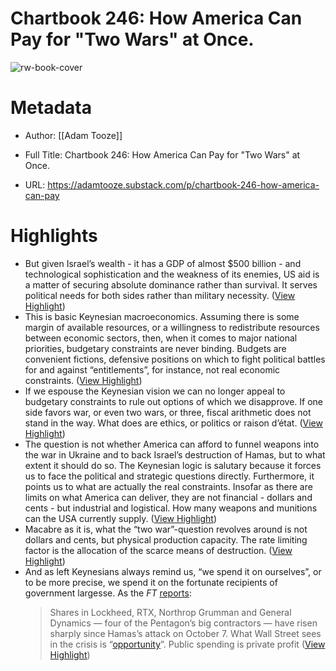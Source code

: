 # Chartbook 246: How America Can Pay for "Two Wars" at Once.

![rw-book-cover](https://substackcdn.com/image/fetch/f_auto,q_auto:good,fl_progressive:steep/https%3A%2F%2Fsubstack-post-media.s3.amazonaws.com%2Fpublic%2Fimages%2F6ca0909a-f9e1-4763-a2fb-f7e227b18dbb_1466x1026.png)

# Metadata
- Author: [[Adam Tooze]]
- Full Title: Chartbook 246: How America Can Pay for "Two Wars" at Once.

- URL: https://adamtooze.substack.com/p/chartbook-246-how-america-can-pay

# Highlights
- But given Israel’s wealth - it has a GDP of almost $500 billion - and technological sophistication and the weakness of its enemies, US aid is a matter of securing absolute dominance rather than survival. It serves political needs for both sides rather than military necessity. ([View Highlight](https://read.readwise.io/read/01hdf80ee0whzjgbzw3hts64wa))
- This is basic Keynesian macroeconomics. Assuming there is some margin of available resources, or a willingness to redistribute resources between economic sectors, then, when it comes to major national priorities, budgetary constraints are never binding. Budgets are convenient fictions, defensive positions on which to fight political battles for and against “entitlements”, for instance, not real economic constraints. ([View Highlight](https://read.readwise.io/read/01hdf831e8qzfgpatrqj58zqaq))
- If we espouse the Keynesian vision we can no longer appeal to budgetary constraints to rule out options of which we disapprove. If one side favors war, or even two wars, or three, fiscal arithmetic does not stand in the way. What does are ethics, or politics or raison d’état. ([View Highlight](https://read.readwise.io/read/01hdf84mhmvvdxxjm6abdvg2bn))
- The question is not whether America can afford to funnel weapons into the war in Ukraine and to back Israel’s destruction of Hamas, but to what extent it should do so. The Keynesian logic is salutary because it forces us to face the political and strategic questions directly.
  Furthermore, it points us to what are actually the real constraints. Insofar as there are limits on what America can deliver, they are not financial - dollars and cents - but industrial and logistical. How many weapons and munitions can the USA currently supply. ([View Highlight](https://read.readwise.io/read/01hdf864b3dp90797p02sncnqg))
- Macabre as it is, what the “two war”-question revolves around is not dollars and cents, but physical production capacity. The rate limiting factor is the allocation of the scarce means of destruction. ([View Highlight](https://read.readwise.io/read/01hdf89cr6p71pwz515m76za1j))
- And as left Keynesians always remind us, “we spend it on ourselves”, or to be more precise, we spend it on the fortunate recipients of government largesse. As the *FT* [reports](https://www.ft.com/content/ad8585de-a5c4-4d65-a213-596a10816aa8):
  > Shares in Lockheed, RTX, Northrop Grumman and General Dynamics — four of the Pentagon’s big contractors — have risen sharply since Hamas’s attack on October 7.
  What Wall Street sees in the crisis is “[opportunity](https://www.barrons.com/articles/lockheed-martin-boeing-northrop-defense-stock-price-d78064b)”. Public spending is private profit ([View Highlight](https://read.readwise.io/read/01hdf8a0zv85ta3wb0h3sqgks3))
